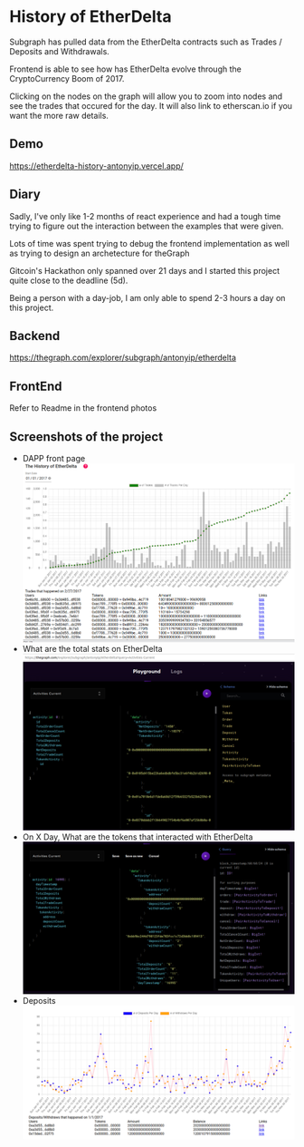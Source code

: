 # History of EtherDelta

Subgraph has pulled data from the EtherDelta contracts such as Trades / Deposits and Withdrawals.

Frontend is able to see how has EtherDelta evolve through the CryptoCurrency Boom of 2017.

Clicking on the nodes on the graph will allow you to zoom into nodes and see the trades that occured for the day.
It will also link to etherscan.io if you want the more raw details.

## Demo
https://etherdelta-history-antonyip.vercel.app/

## Diary
Sadly, I've only like 1-2 months of react experience and had a tough time trying to figure out the interaction between the examples that were given.

Lots of time was spent trying to debug the frontend implementation as well as trying to design an archetecture for theGraph

Gitcoin's Hackathon only spanned over 21 days and I started this project quite close to the deadline (5d).

Being a person with a day-job, I am only able to spend 2-3 hours a day on this project.

## Backend
https://thegraph.com/explorer/subgraph/antonyip/etherdelta

## FrontEnd
Refer to Readme in the frontend photos

## Screenshots of the project
- DAPP front page
![frontend](./screenshots/frontpage.PNG)
- What are the total stats on EtherDelta
![frontend](./screenshots/backend.PNG)
- On X Day, What are the tokens that interacted with EtherDelta
![frontend](./screenshots/specificCapture.PNG)
- Deposits
![frontend](./screenshots/deposits.PNG)
